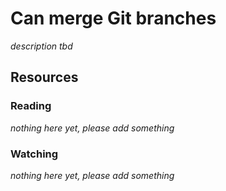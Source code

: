 # Can merge Git branches
_description tbd_
## Resources
### Reading
_nothing here yet, please add something_
### Watching
_nothing here yet, please add something_
